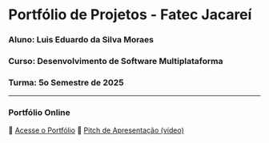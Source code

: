 # Portfólio de Projetos - Fatec Jacareí
### Aluno: Luis Eduardo da Silva Moraes
### Curso: Desenvolvimento de Software Multiplataforma
### Turma: 5o Semestre de 2025
 
---

### Portfólio Online  
🔗 [Acesse o Portfólio](https://fatec-jacarei-dsm-portfolio.github.io/ra2581392313015/#/)
🎤 [Pitch de Apresentação (vídeo)](https://youtu.be/yM_r0oIKE0c)

